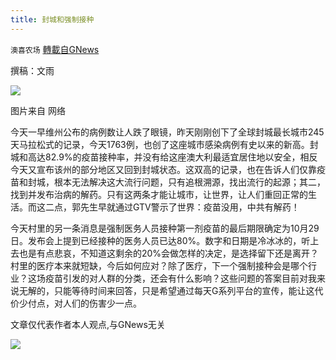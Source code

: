 ```yaml
---
title: 封城和强制接种
---
```

`澳喜农场` [轉載自GNews](https://gnews.org/zh-hans/1574879/)

撰稿：文雨

![](https://assets.gnews.org/wp-content/uploads/2021/10/Picture3-1.jpg)

图片来自 网络

今天一早维州公布的病例数让人跌了眼镜，昨天刚刚创下了全球封城最长城市245天马拉松式的记录，今天1763例，也创了这座城市感染病例有史以来的新高。封城和高达82.9%的疫苗接种率，并没有给这座澳大利最适宜居住地以安全，相反今天又宣布该州的部分地区又回到封城状态。这双高的记录，也在告诉人们仅靠疫苗和封城，根本无法解决这大流行问题，只有追根溯源，找出流行的起源；其二，找到并发布治病的解药。只有这两条才能让城市，让世界，让人们重回正常的生活。而这二点，郭先生早就通过GTV警示了世界：疫苗没用，中共有解药！

今天村里的另一条消息是强制医务人员接种第一剂疫苗的最后期限确定为10月29日。发布会上提到已经接种的医务人员已达80%。数字和日期是冷冰冰的，听上去也是有点悲哀，不知道这剩余的20%会做怎样的决定，是选择留下还是离开？村里的医疗本来就短缺，今后如何应对？除了医疗，下一个强制接种会是哪个行业？这场疫苗引发的对人群的分类，还会有什么影响？这些问题的答案目前对我来说无解的，只能等待时间来回答，只是希望通过每天G系列平台的宣传，能让这代价少付点，对人们的伤害少一点。

文章仅代表作者本人观点,与GNews无关

![](https://assets.gnews.org/wp-content/uploads/2021/10/澳喜图标2-1.jpg)

